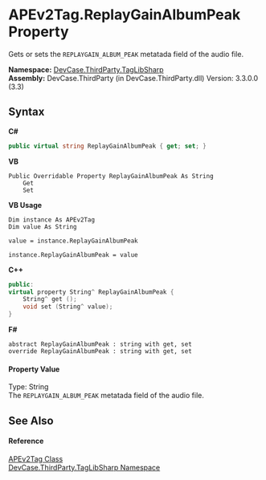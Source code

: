 # APEv2Tag.ReplayGainAlbumPeak Property 
 

Gets or sets the `REPLAYGAIN_ALBUM_PEAK` metatada field of the audio file.

**Namespace:**&nbsp;<a href="N_DevCase_ThirdParty_TagLibSharp">DevCase.ThirdParty.TagLibSharp</a><br />**Assembly:**&nbsp;DevCase.ThirdParty (in DevCase.ThirdParty.dll) Version: 3.3.0.0 (3.3)

## Syntax

**C#**<br />
``` C#
public virtual string ReplayGainAlbumPeak { get; set; }
```

**VB**<br />
``` VB
Public Overridable Property ReplayGainAlbumPeak As String
	Get
	Set
```

**VB Usage**<br />
``` VB Usage
Dim instance As APEv2Tag
Dim value As String

value = instance.ReplayGainAlbumPeak

instance.ReplayGainAlbumPeak = value
```

**C++**<br />
``` C++
public:
virtual property String^ ReplayGainAlbumPeak {
	String^ get ();
	void set (String^ value);
}
```

**F#**<br />
``` F#
abstract ReplayGainAlbumPeak : string with get, set
override ReplayGainAlbumPeak : string with get, set
```


#### Property Value
Type: String<br />The `REPLAYGAIN_ALBUM_PEAK` metatada field of the audio file.

## See Also


#### Reference
<a href="T_DevCase_ThirdParty_TagLibSharp_APEv2Tag">APEv2Tag Class</a><br /><a href="N_DevCase_ThirdParty_TagLibSharp">DevCase.ThirdParty.TagLibSharp Namespace</a><br />